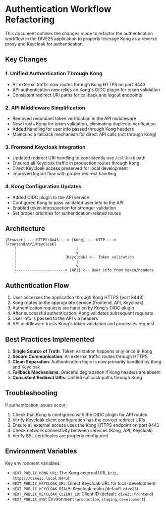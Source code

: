 # Authentication Workflow Refactoring

This document outlines the changes made to refactor the authentication workflow in the DIVE25 application to properly leverage Kong as a reverse proxy and Keycloak for authentication.

## Key Changes

### 1. Unified Authentication Through Kong

- All external traffic now routes through Kong HTTPS on port 8443
- API authentication now relies on Kong's OIDC plugin for token validation
- Consistent redirect URI paths for callback and logout endpoints

### 2. API Middleware Simplification

- Removed redundant token verification in the API middleware
- Now trusts Kong for token validation, eliminating duplicate verification
- Added handling for user info passed through Kong headers
- Maintains a fallback mechanism for direct API calls (not through Kong)

### 3. Frontend Keycloak Integration

- Updated redirect URI handling to consistently use `/callback` path
- Ensured all Keycloak traffic in production routes through Kong
- Direct Keycloak access preserved for local development
- Improved logout flow with proper redirect handling

### 4. Kong Configuration Updates

- Added OIDC plugin to the API service 
- Configured Kong to pass validated user info to the API
- Enabled token introspection for stronger validation
- Set proper priorities for authentication-related routes

## Architecture

```
[Browser] ----HTTPS:8443----> [Kong] ----HTTP----> [Frontend/API/Keycloak]
    |                           |
    |                           v
    |                      [Keycloak] <-- Token validation
    |                           |
    |                           v
    +----------------------> [API] <-- User info from token/headers
```

## Authentication Flow

1. User accesses the application through Kong HTTPS (port 8443)
2. Kong routes to the appropriate service (frontend, API, Keycloak)
3. Authentication requests are handled by Kong's OIDC plugin
4. After successful authentication, Kong validates subsequent requests
5. User info is passed to the API via headers
6. API middleware trusts Kong's token validation and processes request

## Best Practices Implemented

1. **Single Source of Truth**: Token validation happens only once in Kong
2. **Secure Communication**: All external traffic routes through HTTPS
3. **Clean Separation**: Authentication logic is now primarily handled by Kong and Keycloak
4. **Fallback Mechanisms**: Graceful degradation if Kong headers are absent
5. **Consistent Redirect URIs**: Unified callback paths through Kong

## Troubleshooting

If authentication issues occur:

1. Check that Kong is configured with the OIDC plugin for API routes
2. Verify Keycloak client configuration has the correct redirect URIs
3. Ensure all external access uses the Kong HTTPS endpoint on port 8443
4. Check network connectivity between services (Kong, API, Keycloak)
5. Verify SSL certificates are properly configured

## Environment Variables

Key environment variables:

- `NEXT_PUBLIC_KONG_URL`: The Kong external URL (e.g., `https://dive25.local:8443`)
- `NEXT_PUBLIC_KEYCLOAK_URL`: Direct Keycloak URL for local development
- `NEXT_PUBLIC_KEYCLOAK_REALM`: Keycloak realm (default: `dive25`)
- `NEXT_PUBLIC_KEYCLOAK_CLIENT_ID`: Client ID (default: `dive25-frontend`)
- `NEXT_PUBLIC_ENV`: Environment (`production`, `staging`, `development`) 